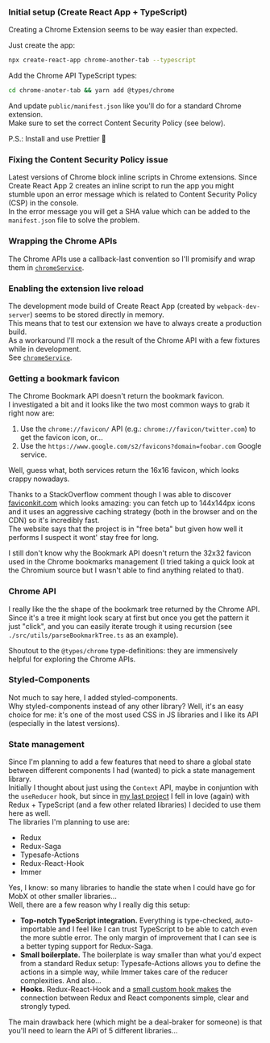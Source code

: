 ### Initial setup (Create React App + TypeScript)

Creating a Chrome Extension seems to be way easier than expected.

Just create the app:

```bash
npx create-react-app chrome-another-tab --typescript
```

Add the Chrome API TypeScript types:

```bash
cd chrome-anoter-tab && yarn add @types/chrome
```

And update `public/manifest.json` like you'll do for a standard Chrome extension.  
Make sure to set the correct Content Security Policy (see below).

P.S.: Install and use Prettier 👙

### Fixing the Content Security Policy issue

Latest versions of Chrome block inline scripts in Chrome extensions. Since Create React App 2 creates an inline script to run the app you might stumble upon an error message which is related to Content Security Policy (CSP) in the console.  
In the error message you will get a SHA value which can be added to the `manifest.json` file to solve the problem.

### Wrapping the Chrome APIs

The Chrome APIs use a callback-last convention so I'll promisify and wrap them in [`chromeService`](./src/services/chromeService.ts).

### Enabling the extension live reload

The development mode build of Create React App (created by `webpack-dev-server`) seems to be stored directly in memory.  
This means that to test our extension we have to always create a production build.  
As a workaround I'll mock a the result of the Chrome API with a few fixtures while in development.  
See [`chromeService`](./src/services/chromeService.ts).

### Getting a bookmark favicon

The Chrome Bookmark API doesn't return the bookmark favicon.  
I investigated a bit and it looks like the two most common ways to grab it right now are:

1. Use the `chrome://favicon/` API (e.g.: `chrome://favicon/twitter.com`) to get the favicon icon, or...
2. Use the `https://www.google.com/s2/favicons?domain=foobar.com` Google service.

Well, guess what, both services return the 16x16 favicon, which looks crappy nowadays.

Thanks to a StackOverflow comment though I was able to discover [faviconkit.com](https://faviconkit.com) which looks amazing: you can fetch up to 144x144px icons and it uses an aggressive caching strategy (both in the browser and on the CDN) so it's incredibly fast.  
The website says that the project is in "free beta" but given how well it performs I suspect it wont' stay free for long.

I still don't know why the Bookmark API doesn't return the 32x32 favicon used in the Chrome bookmarks management (I tried taking a quick look at the Chromium source but I wasn't able to find anything related to that).

### Chrome API

I really like the the shape of the bookmark tree returned by the Chrome API.  
Since it's a tree it might look scary at first but once you get the pattern it just "click", and you can easily iterate trough it using recursion (see `./src/utils/parseBookmarkTree.ts` as an example).

Shoutout to the `@types/chrome` type-definitions: they are immensively helpful for exploring the Chrome APIs.

### Styled-Components

Not much to say here, I added styled-components.  
Why styled-components instead of any other library? Well, it's an easy choice for me: it's one of the most used CSS in JS libraries and I like its API (especially in the latest versions).

### State management

Since I'm planning to add a few features that need to share a global state between different components I had (wanted) to pick a state management library.  
Initially I thought about just using the `Context` API, maybe in conjuntion with the `useReducer` hook, but since in [my last project](https://github.com/mmazzarolo/just-tap) I fell in love (again) with Redux + TypeScript (and a few other related libraries) I decided to use them here as well.  
The libraries I'm planning to use are:

- Redux
- Redux-Saga
- Typesafe-Actions
- Redux-React-Hook
- Immer

Yes, I know: so many libraries to handle the state when I could have go for MobX ot other smaller libraries...  
Well, there are a few reason why I really dig this setup:

- **Top-notch TypeScript integration.** Everything is type-checked, auto-importable and I feel like I can trust TypeScript to be able to catch even the more subtle error. The only margin of improvement that I can see is a better typing support for Redux-Saga.
- **Small boilerplate.** The boilerplate is way smaller than what you'd expect from a standard Redux setup: Typesafe-Actions allows you to define the actions in a simple way, while Immer takes care of the reducer complexities. And also...
- **Hooks.** Redux-React-Hook and a [small custom hook makes](./src/hooks/useMappedActions.ts) the connection between Redux and React components simple, clear and strongly typed.

The main drawback here (which might be a deal-braker for someone) is that you'll need to learn the API of 5 different libraries...
